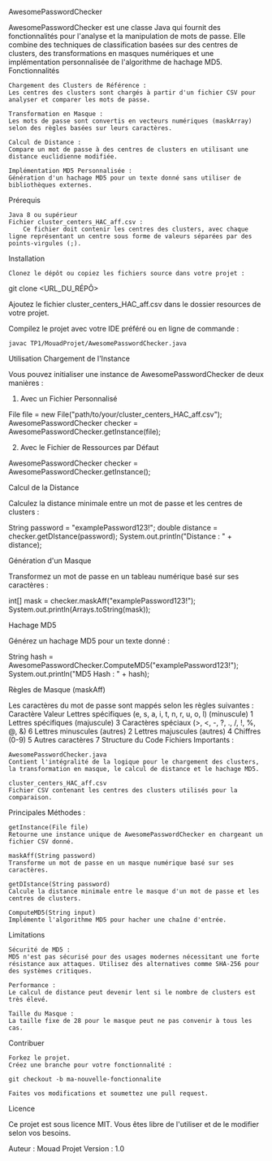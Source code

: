 AwesomePasswordChecker

AwesomePasswordChecker est une classe Java qui fournit des fonctionnalités pour l'analyse et la manipulation de mots de passe. Elle combine des techniques de classification basées sur des centres de clusters, des transformations en masques numériques et une implémentation personnalisée de l'algorithme de hachage MD5.
Fonctionnalités

    Chargement des Clusters de Référence :
    Les centres des clusters sont chargés à partir d'un fichier CSV pour analyser et comparer les mots de passe.

    Transformation en Masque :
    Les mots de passe sont convertis en vecteurs numériques (maskArray) selon des règles basées sur leurs caractères.

    Calcul de Distance :
    Compare un mot de passe à des centres de clusters en utilisant une distance euclidienne modifiée.

    Implémentation MD5 Personnalisée :
    Génération d'un hachage MD5 pour un texte donné sans utiliser de bibliothèques externes.

Prérequis

    Java 8 ou supérieur
    Fichier cluster_centers_HAC_aff.csv :
        Ce fichier doit contenir les centres des clusters, avec chaque ligne représentant un centre sous forme de valeurs séparées par des points-virgules (;).

Installation

    Clonez le dépôt ou copiez les fichiers source dans votre projet :

git clone <URL_DU_RÉPÔ>

Ajoutez le fichier cluster_centers_HAC_aff.csv dans le dossier resources de votre projet.

Compilez le projet avec votre IDE préféré ou en ligne de commande :

    javac TP1/MouadProjet/AwesomePasswordChecker.java

Utilisation
Chargement de l'Instance

Vous pouvez initialiser une instance de AwesomePasswordChecker de deux manières :
1. Avec un Fichier Personnalisé

File file = new File("path/to/your/cluster_centers_HAC_aff.csv");
AwesomePasswordChecker checker = AwesomePasswordChecker.getInstance(file);

2. Avec le Fichier de Ressources par Défaut

AwesomePasswordChecker checker = AwesomePasswordChecker.getInstance();

Calcul de la Distance

Calculez la distance minimale entre un mot de passe et les centres de clusters :

String password = "examplePassword123!";
double distance = checker.getDIstance(password);
System.out.println("Distance : " + distance);

Génération d'un Masque

Transformez un mot de passe en un tableau numérique basé sur ses caractères :

int[] mask = checker.maskAff("examplePassword123!");
System.out.println(Arrays.toString(mask));

Hachage MD5

Générez un hachage MD5 pour un texte donné :

String hash = AwesomePasswordChecker.ComputeMD5("examplePassword123!");
System.out.println("MD5 Hash : " + hash);

Règles de Masque (maskAff)

Les caractères du mot de passe sont mappés selon les règles suivantes :
Caractère	Valeur
Lettres spécifiques (e, s, a, i, t, n, r, u, o, l) (minuscule)	1
Lettres spécifiques (majuscule)	3
Caractères spéciaux (>, <, -, ?, ., /, !, %, @, &)	6
Lettres minuscules (autres)	2
Lettres majuscules (autres)	4
Chiffres (0-9)	5
Autres caractères	7
Structure du Code
Fichiers Importants :

    AwesomePasswordChecker.java
    Contient l'intégralité de la logique pour le chargement des clusters, la transformation en masque, le calcul de distance et le hachage MD5.

    cluster_centers_HAC_aff.csv
    Fichier CSV contenant les centres des clusters utilisés pour la comparaison.

Principales Méthodes :

    getInstance(File file)
    Retourne une instance unique de AwesomePasswordChecker en chargeant un fichier CSV donné.

    maskAff(String password)
    Transforme un mot de passe en un masque numérique basé sur ses caractères.

    getDIstance(String password)
    Calcule la distance minimale entre le masque d'un mot de passe et les centres de clusters.

    ComputeMD5(String input)
    Implémente l'algorithme MD5 pour hacher une chaîne d'entrée.

Limitations

    Sécurité de MD5 :
    MD5 n'est pas sécurisé pour des usages modernes nécessitant une forte résistance aux attaques. Utilisez des alternatives comme SHA-256 pour des systèmes critiques.

    Performance :
    Le calcul de distance peut devenir lent si le nombre de clusters est très élevé.

    Taille du Masque :
    La taille fixe de 28 pour le masque peut ne pas convenir à tous les cas.

Contribuer

    Forkez le projet.
    Créez une branche pour votre fonctionnalité :

    git checkout -b ma-nouvelle-fonctionnalite

    Faites vos modifications et soumettez une pull request.

Licence

Ce projet est sous licence MIT. Vous êtes libre de l'utiliser et de le modifier selon vos besoins.

Auteur : Mouad Projet
Version : 1.0
